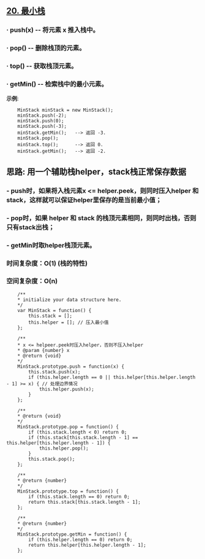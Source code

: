 ## [20. 最小栈](https://leetcode-cn.com/problems/largest-rectangle-in-histogram/)
### · push(x) -- 将元素 x 推入栈中。
### · pop() -- 删除栈顶的元素。
### · top() -- 获取栈顶元素。
### · getMin() -- 检索栈中的最小元素。

**示例**:
```
    MinStack minStack = new MinStack();
    minStack.push(-2);
    minStack.push(0);
    minStack.push(-3);
    minStack.getMin();   --> 返回 -3.
    minStack.pop();
    minStack.top();      --> 返回 0.
    minStack.getMin();   --> 返回 -2.
```

## 思路: 用一个辅助栈helper，stack栈正常保存数据
### - push时，如果将入栈元素x <= helper.peek，则同时压入helper 和 stack，这样就可以保证helper里保存的是当前最小值；
### - pop时，如果 helper 和 stack 的栈顶元素相同，则同时出栈，否则只有stack出栈；
### - getMin时取helper栈顶元素。
### 时间复杂度：O(1) (栈的特性)
### 空间复杂度：O(n) 

```
    /**
    * initialize your data structure here.
    */
    var MinStack = function() {
        this.stack = [];
        this.helper = []; // 压入最小值
    };

    /** 
    * x <= helpeer.peek时压入helper，否则不压入helper
    * @param {number} x
    * @return {void}
    */
    MinStack.prototype.push = function(x) {
        this.stack.push(x);
        if (this.helper.length == 0 || this.helper[this.helper.length - 1] >= x) { // 处理边界情况
            this.helper.push(x);
        }
    };

    /**
    * @return {void}
    */
    MinStack.prototype.pop = function() {
        if (this.stack.length < 0) return 0;
        if (this.stack[this.stack.length - 1] == this.helper[this.helper.length - 1]) {
            this.helper.pop();
        }
        this.stack.pop();
    };

    /**
    * @return {number}
    */
    MinStack.prototype.top = function() {
        if (this.stack.length == 0) return 0;
        return this.stack[this.stack.length - 1];
    };

    /**
    * @return {number}
    */
    MinStack.prototype.getMin = function() {
        if (this.helper.length == 0) return 0;
        return this.helper[this.helper.length - 1];
    };
```